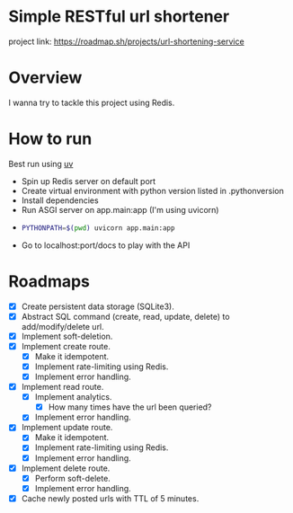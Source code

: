 # Simple RESTful url shortener
project link: https://roadmap.sh/projects/url-shortening-service

# Overview
I wanna try to tackle this project using Redis.


# How to run
Best run using [uv](https://astral.sh)
- Spin up Redis server on default port
- Create virtual environment with python version listed in .pythonversion
- Install dependencies
- Run ASGI server on app.main:app (I'm using uvicorn)
- ```bash
  PYTHONPATH=$(pwd) uvicorn app.main:app
  ```
- Go to localhost:port/docs to play with the API


# Roadmaps
- [x] Create persistent data storage (SQLite3).
- [x] Abstract SQL command (create, read, update, delete) to add/modify/delete url.
- [x] Implement soft-deletion.
- [x] Implement create route.
    - [x] Make it idempotent.
    - [x] Implement rate-limiting using Redis.
    - [x] Implement error handling.
- [x] Implement read route.
    - [x] Implement analytics.
        - [x] How many times have the url been queried?
    - [x] Implement error handling.
- [x] Implement update route.
    - [x] Make it idempotent.
    - [x] Implement rate-limiting using Redis.
    - [x] Implement error handling.
- [x] Implement delete route.
    - [x] Perform soft-delete.
    - [x] Implement error handling.
- [x] Cache newly posted urls with TTL of 5 minutes.
